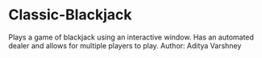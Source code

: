 # Classic-Blackjack
Plays a game of blackjack using an interactive window. Has an automated dealer and allows for multiple players to play. 
Author: Aditya Varshney
